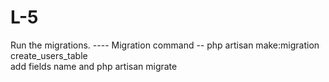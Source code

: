 # L-5


Run the migrations.
---- Migration command
-- php artisan make:migration
create_users_table  
add fields name 
and php artisan migrate
